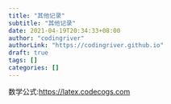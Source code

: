 ```yaml
---
title: "其他记录"
subtitle: "其他记录"
date: 2021-04-19T20:34:33+08:00
author: "codingriver"
authorLink: "https://codingriver.github.io"
draft: true
tags: []
categories: []
---
```


<!--more-->

数学公式:<https://latex.codecogs.com>